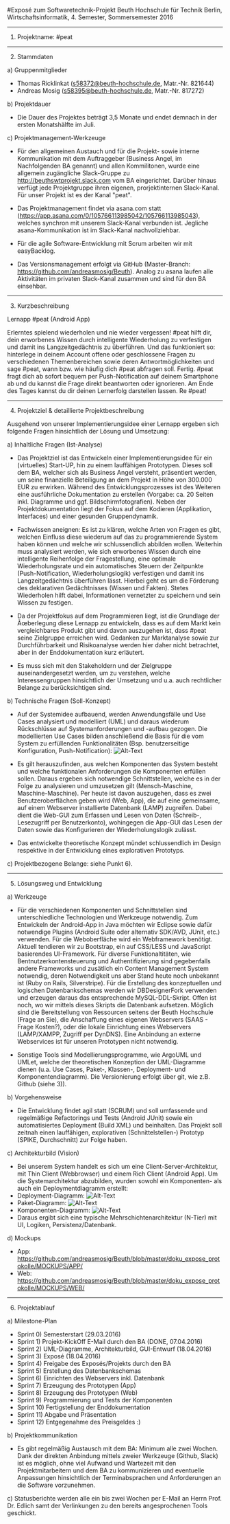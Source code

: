#Exposé zum Softwaretechnik-Projekt
Beuth Hochschule für Technik Berlin, Wirtschaftsinformatik, 4. Semester, Sommersemester 2016

--------------------------------------------------

1) Projektname: #peat

--------------------------------------------------

2) Stammdaten

a) Gruppenmitglieder
- Thomas Ricklinkat (s58372@beuth-hochschule.de, Matr.-Nr. 821644)
- Andreas Mosig (s58395@beuth-hochschule.de, Matr.-Nr. 817272)
	
b) Projektdauer
- Die Dauer des Projektes beträgt 3,5 Monate und endet demnach in der ersten Monatshälfte im Juli.

c) Projektmanagement-Werkzeuge
- Für den allgemeinen Austauch und für die Projekt- sowie interne Kommunikation mit dem Auftraggeber (Business Angel, im Nachfolgenden BA genannt) und allen Kommilitonen, wurde eine allgemein zugängliche Slack-Gruppe zu http://beuthswtprojekt.slack.com vom BA eingerichtet. Darüber hinaus verfügt jede Projektgruppe ihren eigenen, prorjektinternen Slack-Kanal. Für unser Projekt ist es der Kanal "peat".

- Das Projektmanagement findet via asana.com statt (https://app.asana.com/0/105766113985042/105766113985043), welches synchron mit unserem Slack-Kanal verbunden ist. Jegliche asana-Kommunikation ist im Slack-Kanal nachvollziehbar.

- Für die agile Software-Entwicklung mit Scrum arbeiten wir mit easyBacklog.

- Das Versionsmanagement erfolgt via GitHub (Master-Branch: https://github.com/andreasmosig/Beuth). Analog zu asana laufen alle Aktivitäten im privaten Slack-Kanal zusammen und sind für den BA einsehbar.
	
--------------------------------------------------

3) Kurzbeschreibung

Lernapp #peat (Android App)

Erlerntes spielend wiederholen und nie wieder vergessen! #peat hilft dir, dein erworbenes Wissen durch intelligente Wiederholung zu verfestigen und damit ins Langzeitgedächtnis zu überführen. Und das funktioniert so: hinterlege in deinem Account offene oder geschlossene Fragen zu verschiedenen Themenbereichen sowie deren Antwortmöglichkeiten und sage #peat, wann bzw. wie häufig dich #peat abfragen soll. Fertig. #peat fragt dich ab sofort bequem per Push-Notification auf deinem Smartphone ab und du kannst die Frage direkt beantworten oder ignorieren. Am Ende des Tages kannst du dir deinen Lernerfolg darstellen lassen. Re #peat!

--------------------------------------------------

4) Projektziel & detaillierte Projektbeschreibung

Ausgehend von unserer Implementierungsidee einer Lernapp ergeben sich folgende Fragen hinsichtlich der Lösung und Umsetzung:

a) Inhaltliche Fragen (Ist-Analyse)
- Das Projektziel ist das Entwickeln einer Implementierungsidee für ein (virtuelles) Start-UP, hin zu einem lauffähigen Prototypen. Dieses soll dem BA, welcher sich als Business Angel versteht, präsentiert werden, um seine finanzielle Beteiligung an dem Projekt in Höhe von 300.000 EUR zu erwirken. Während des Entwicklungsprozesses ist des Weiteren eine ausführliche Dokumentation zu erstellen (Vorgabe: ca. 20 Seiten inkl. Diagramme und ggf. Bildschirmfotografien). Neben der Projektdokumentation liegt der Fokus auf dem Kodieren (Applikation, Interfaces) und einer gesunden Gruppendynamik.

- Fachwissen aneignen: Es ist zu klären, welche Arten von Fragen es gibt, welchen Einfluss diese wiederum auf das zu programmierende System haben können und welche wir schlussendlich abbilden wollen. Weiterhin muss analysiert werden, wie sich erworbenes Wissen durch eine intelligente Reihenfolge der Fragestellung, eine optimale Wiederholungsrate und ein automatisches Steuern der Zeitpunkte (Push-Notification, Wiederholungslogik) verfestigen und damit ins Langzeitgedächtnis überführen lässt. Hierbei geht es um die Förderung des deklarativen Gedächtnisses (Wissen und Fakten). Stetes Wiederholen hilft dabei, Informationen vernetzter zu speichern und sein Wissen zu festigen.

- Da der Projektfokus auf dem Programmieren liegt, ist die Grundlage der Ãœberlegung diese Lernapp zu entwickeln, dass es auf dem Markt kein vergleichbares Produkt gibt und davon auszugehen ist, dass #peat seine Zielgruppe erreichen wird. Gedanken zur Marktanalyse sowie zur Durchführbarkeit und Risikoanalyse werden hier daher nicht betrachtet, aber in der Enddokumentation kurz erläutert. 

- Es muss sich mit den Stakeholdern und der Zielgruppe auseinandergesetzt werden, um zu verstehen, welche Interessengruppen hinsichtlich der Umsetzung und u.a. auch rechtlicher Belange zu berücksichtigen sind.

b) Technische Fragen (Soll-Konzept)
- Auf der Systemidee aufbauend, werden Anwendungsfälle und Use Cases analysiert und modelliert (UML) und daraus wiederum Rückschlüsse auf Systemanforderungen und -aufbau gezogen. Die modellierten Use Cases bilden anschließend die Basis für die vom System zu erfüllenden Funktionalitäten (Bsp. benutzerseitige Konfiguration, Push-Notification):
![Alt-Text](https://github.com/andreasmosig/Beuth/blob/master/doku_expose_protokolle/UML/peat-use-case.png)

- Es gilt herauszufinden, aus welchen Komponenten das System besteht und welche funktionalen Anforderungen die Komponenten erfüllen sollen. Daraus ergeben sich notwendige Schnittstellen, welche es in der Folge zu analysieren und umzusetzen gilt (Mensch-Maschine, Maschine-Maschine). Per heute ist davon auszugehen, dass es zwei Benutzeroberflächen geben wird (Web, App), die auf eine gemeinsame, auf einem Webserver installierte Datenbank (LAMP) zugreifen. Dabei dient die Web-GUI zum Erfassen und Lesen von Daten (Schreib-, Lesezugriff per Benutzerkonto), wohingegen die App-GUI das Lesen der Daten sowie das Konfigurieren der Wiederholungslogik zulässt.

- Das entwickelte theoretische Konzept mündet schlussendlich im Design respektive in der Entwicklung eines explorativen Prototyps.

c) Projektbezogene Belange: siehe Punkt 6).

--------------------------------------------------

5) Lösungsweg und Entwicklung

a) Werkzeuge
- Für die verschiedenen Komponenten und Schnittstellen sind unterschiedliche Technologien und Werkzeuge notwendig. Zum Entwickeln der Android-App in Java möchten wir Eclipse sowie dafür notwendige Plugins (Android Suite oder alternativ SDK/AVD, JUnit, etc.) verwenden. Für die Weboberfläche wird ein Webframework benötigt. Aktuell tendieren wir zu Bootstrap, ein auf CSS/LESS und JavaScript basierendes UI-Framework. Für diverse Funktionaltitäten, wie Bentnutzerkontensteuerung und Authentifizierung sind gegebenfalls andere Frameworks und zusätlich ein Content Management System notwendig, deren Notwendigkeit uns aber Stand heute noch unbekannt ist (Ruby on Rails, Silverstripe). Für die Erstellung des konzeptuellen und logischen Datenbankschemas werden wir DBDesignerFork verwenden und erzeugen daraus das entsprechende MySQL-DDL-Skript. Offen ist noch, wo wir mittels dieses Skripts die Datenbank aufsetzen. Möglich sind die Bereitstellung von Ressourcen seitens der Beuth Hochschule (Frage an Sie), die Anschaffung eines eigenen Webservers (SAAS - Frage Kosten?), oder die lokale Einrichtung eines Webservers (LAMP/XAMPP, Zugriff per DynDNS). Eine Anbindung an externe Webservices ist für unseren Prototypen nicht notwendig.

- Sonstige Tools sind Modellierungsprogramme, wie ArgoUML und UMLet, welche der theoretischen Konzeption der UML-Diagramme dienen (u.a. Use Cases, Paket-, Klassen-, Deployment- und Komponentendiagramm). Die Versionierung erfolgt über git, wie z.B. Github (siehe 3)).

b) Vorgehensweise
- Die Entwicklung findet agil statt (SCRUM) und soll umfassende und regelmäßige Refactorings und Tests (Android JUnit) sowie ein automatisiertes Deployment (Build XML) und beinhalten. Das Projekt soll zeitnah einen lauffähigen, explorativen (Schnittelstellen-) Prototyp (SPIKE, Durchschnitt) zur Folge haben.

c) Architekturbild (Vision)
- Bei unserem System handelt es sich um eine Client-Server-Architektur, mit Thin Client (Webbrowser) und einem Rich Client (Android App). Um die Systemarchitektur abzubilden, wurden sowohl ein Komponenten- als auch ein Deploymentdiagramm erstellt:
- Deployment-Diagramm: ![Alt-Text](https://github.com/andreasmosig/Beuth/blob/master/doku_expose_protokolle/UML/peat-deployment.png)
- Paket-Diagramm: ![Alt-Text](https://github.com/andreasmosig/Beuth/blob/master/doku_expose_protokolle/UML/peat-package.png)
- Komponenten-Diagramm:
![Alt-Text](https://github.com/andreasmosig/Beuth/blob/master/doku_expose_protokolle/UML/peat-component.png)
- Daraus ergibt sich eine typische Mehrschichtenarchitektur (N-Tier) mit UI, Logiken, Persistenz/Datenbank.

d) Mockups
- App: https://github.com/andreasmosig/Beuth/blob/master/doku_expose_protokolle/MOCKUPS/APP/
- Web: https://github.com/andreasmosig/Beuth/blob/master/doku_expose_protokolle/MOCKUPS/WEB/
	
--------------------------------------------------

6) Projektablauf

a) Milestone-Plan
- Sprint 0) Semesterstart (29.03.2016)
- Sprint 1) Projekt-KickOff E-Mail durch den BA (DONE, 07.04.2016)
- Sprint 2) UML-Diagramme, Architekturbild, GUI-Entwurf (18.04.2016)
- Sprint 3) Exposé (18.04.2016)
- Sprint 4) Freigabe des Exposés/Projekts durch den BA
- Sprint 5) Erstellung des Datenbankschemas
- Sprint 6) Einrichten des Webservers inkl. Datenbank
- Sprint 7) Erzeugung des Prototypen (App)
- Sprint 8) Erzeugung des Prototypen (Web)
- Sprint 9) Programmierung und Tests der Komponenten
- Sprint 10) Fertigstellung der Enddokumentation
- Sprint 11) Abgabe und Präsentation
- Sprint 12) Entgegenahme des Preisgeldes :)

b) Projektkommunikation
- Es gibt regelmäßig Austausch mit dem BA: Minimum alle zwei Wochen. Dank der direkten Anbindung mittels zweier	Werkzeuge (Github, Slack) ist es möglich, ohne viel Aufwand und Wartezeit mit den Projektmitarbeitern und dem BA zu kommunizieren und eventuelle Anpassungen hinsichtlich der Terminabsprachen und Anforderungen an die Software vorzunehmen.

c) Statusberichte werden alle ein bis zwei Wochen per E-Mail an Herrn Prof. Dr. Edlich samt der Verlinkungen zu den bereits angesprochenen Tools geschickt.
